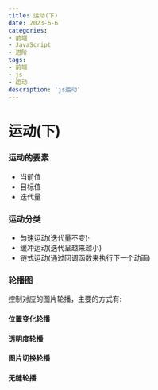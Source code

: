 ```yaml
---
title: 运动(下)
date: 2023-6-6
categories: 
- 前端
- JavaScript
- 进阶
tags: 
- 前端
- js
- 运动
description: 'js运动'
---
```



# 运动(下)

### 运动的要素

- 当前值
- 目标值
- 迭代量

### 运动分类

- 匀速运动(迭代量不变)·
- 缓冲运动(迭代呈越来越小)
- 链式运动(通过回调函数来执行下一个动画)

### 轮播图

控制对应的图片轮播，主要的方式有:

#### 位置变化轮播

#### 透明度轮播

#### 图片切换轮播

#### 无缝轮播

